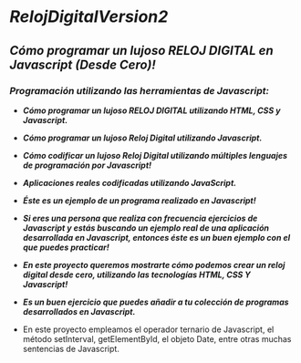 # **_RelojDigitalVersion2_**

## **_Cómo programar un lujoso RELOJ DIGITAL en Javascript (Desde Cero)!_**

### **_Programación utilizando las herramientas de Javascript:_**

- **_Cómo programar un lujoso RELOJ DIGITAL utilizando HTML, CSS y Javascript._**
  
- **_Cómo programar un lujoso Reloj Digital utilizando Javascript._**
  
- **_Cómo codificar un lujoso Reloj Digital utilizando múltiples lenguajes de programación por Javascript!_**

- **_Aplicaciones reales codificadas utilizando JavaScript._**
  
- **_Éste es un ejemplo de un programa realizado en Javascript!_**

- **_Si eres una persona que realiza con frecuencia ejercicios de Javascript y estás buscando un ejemplo real de una aplicación desarrollada en Javascript, entonces éste es un buen ejemplo con el que puedes practicar!_**

- **_En este proyecto queremos mostrarte cómo podemos crear un reloj digital desde cero, utilizando las tecnologías HTML, CSS Y Javascript!_**

- **_Es un buen ejercicio que puedes añadir a tu colección de programas desarrollados en Javascript._**

- En este proyecto empleamos el operador ternario de Javascript, el método setInterval, getElementById, el objeto Date, entre otras muchas sentencias de Javascript. 
